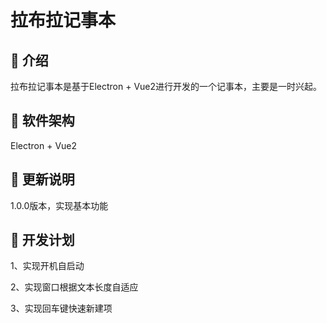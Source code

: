 # 拉布拉记事本

## 🎉 介绍
拉布拉记事本是基于Electron + Vue2进行开发的一个记事本，主要是一时兴起。

## 🎁 软件架构
Electron + Vue2

## 🧨 更新说明
1.0.0版本，实现基本功能

## 🍚 开发计划
1、实现开机自启动

2、实现窗口根据文本长度自适应

3、实现回车键快速新建项